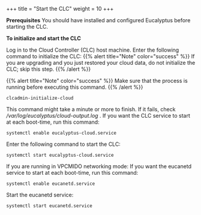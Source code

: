 +++
title = "Start the CLC"
weight = 10
+++

**Prerequisites** You should have installed and configured Eucalyptus before starting the CLC. 

**To initialize and start the CLC** 

Log in to the Cloud Controller (CLC) host machine. Enter the following command to initialize the CLC: 
{{% alert title="Note" color="success" %}}
If you are upgrading and you just restored your cloud data, do not initialize the CLC; skip this step. 
{{% /alert %}}

{{% alert title="Note" color="success" %}}
Make sure that the process is running before executing this command. 
{{% /alert %}}


    clcadmin-initialize-cloud

This command might take a minute or more to finish. If it fails, check */var/log/eucalyptus/cloud-output.log* . If you want the CLC service to start at each boot-time, run this command: 

    systemctl enable eucalyptus-cloud.service

Enter the following command to start the CLC: 

    systemctl start eucalyptus-cloud.service

If you are running in VPCMIDO networking mode: If you want the eucanetd service to start at each boot-time, run this command: 

    systemctl enable eucanetd.service

Start the eucanetd service: 

    systemctl start eucanetd.service


